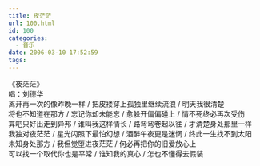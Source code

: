 ```yaml
---
title: 夜茫茫
url: 100.html
id: 100
categories:
  - 音乐
date: 2006-03-10 17:52:59
tags:
---
```


《夜茫茫》  
唱：刘德华  
离开再一次的像昨晚一样 / 把皮褛穿上孤独里继续流浪 / 明天我很清楚  
将也不知道在那方 / 忘记你却未能忘 / 愈躲开偏偏碰上 / 情不死终必再次受伤  
算吧只好出走到异邦 / 谁叫我这样情长 / 路弯弯卷起以往 / 才清楚身处那里一样  
我独对夜茫茫 / 星光闪照下最怕幻想 / 酒醉午夜更是迷惘 / 终此一生找不到太阳  
未知身处那方 / 我但觉堕进夜茫茫 / 何必再把你的旧爱放心上  
可以找一个取代你也是平常 / 谁知我的真心 / 怎也不懂得去假装